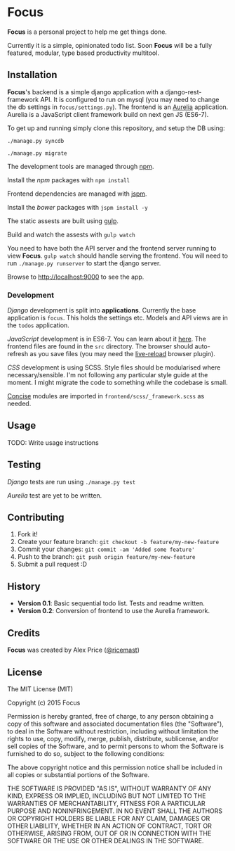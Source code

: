 # Focus

**Focus** is a personal project to help me get things done.

Currently it is a simple, opinionated todo list. Soon **Focus** will be
a fully featured, modular, type based productivity multitool.

## Installation

**Focus**'s backend is a simple django application with a
django-rest-framework API. It is configured to run on mysql (you may
need to change the db settings in `focus/settings.py`). The frontend is an
[Aurelia](http://aurelia.io/) application. Aurelia is a JavaScript client
framework build on next gen JS (ES6-7).

To get up and running simply clone this repository, and setup the DB using:

`./manage.py syncdb`

`./manage.py migrate`

The development tools are managed through [npm](https://www.npmjs.com/).

Install the *npm* packages with `npm install`

Frontend dependencies are managed with [jspm](http://jspm.io/).

Install the *bower* packages with `jspm install -y`

The static assests are built using [gulp](http://gulpjs.com/).

Build and watch the assests with `gulp watch`

You need to have both the API server and the frontend server running to view
**Focus**. `gulp watch` should handle serving the frontend. You will need to
run `./manage.py runserver` to start the django server.

Browse to [http://localhost:9000](http://localhost:9000) to see the app.

### Development

*Django* development is split into **applications**. Currently the base
application is `focus`. This holds the settings etc. Models and API views are
in the `todos` application.

*JavaScript* development is in ES6-7. You can learn about it
[here](https://babeljs.io/docs/learn-es6/). The frontend files are found in the
`src` directory. The browser should auto-refresh as you save files (you may
need the [live-reload](http://livereload.com/) browser plugin).

*CSS* development is using SCSS. Style files should be modularised where
necessary/sensible. I'm not following any particular style guide at the moment.
I might migrate the code to something while the codebase is small.

[Concise](http://concisecss.com/documentation/) modules are imported in
`frontend/scss/_framework.scss` as needed.

## Usage

TODO: Write usage instructions

## Testing

*Django* tests are run using `./manage.py test`

*Aurelia* test are yet to be written.

## Contributing

1. Fork it!
2. Create your feature branch: `git checkout -b feature/my-new-feature`
3. Commit your changes: `git commit -am 'Added some feature'`
4. Push to the branch: `git push origin feature/my-new-feature`
5. Submit a pull request :D

## History

- **Version 0.1**: Basic sequential todo list. Tests and readme written.
- **Version 0.2**: Conversion of frontend to use the Aurelia framework.

## Credits

**Focus** was created by Alex Price ([@ricemast](https://twitter.com/ricemast))

## License

The MIT License (MIT)

Copyright (c) 2015 Focus

Permission is hereby granted, free of charge, to any person obtaining a copy
of this software and associated documentation files (the "Software"), to deal
in the Software without restriction, including without limitation the rights
to use, copy, modify, merge, publish, distribute, sublicense, and/or sell
copies of the Software, and to permit persons to whom the Software is
furnished to do so, subject to the following conditions:

The above copyright notice and this permission notice shall be included in all
copies or substantial portions of the Software.

THE SOFTWARE IS PROVIDED "AS IS", WITHOUT WARRANTY OF ANY KIND, EXPRESS OR
IMPLIED, INCLUDING BUT NOT LIMITED TO THE WARRANTIES OF MERCHANTABILITY,
FITNESS FOR A PARTICULAR PURPOSE AND NONINFRINGEMENT. IN NO EVENT SHALL THE
AUTHORS OR COPYRIGHT HOLDERS BE LIABLE FOR ANY CLAIM, DAMAGES OR OTHER
LIABILITY, WHETHER IN AN ACTION OF CONTRACT, TORT OR OTHERWISE, ARISING FROM,
OUT OF OR IN CONNECTION WITH THE SOFTWARE OR THE USE OR OTHER DEALINGS IN THE
SOFTWARE.
